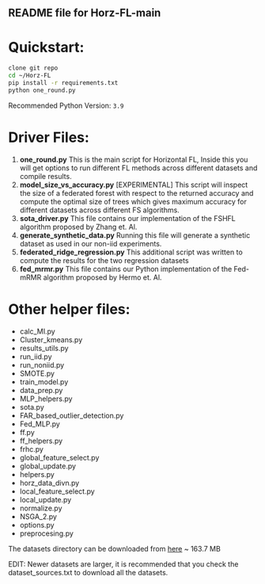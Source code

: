 ## README file for Horz-FL-main

# Quickstart:
```bash
clone git repo
cd ~/Horz-FL
pip install -r requirements.txt
python one_round.py
```

Recommended Python Version: `3.9`

# Driver Files:
1. **one_round.py**
	This is the main script for Horizontal FL, Inside this you will get options to run different FL methods across different datasets and compile results.
2. **model_size_vs_accuracy.py**
	[EXPERIMENTAL] This script will inspect the size of a federated forest with respect to the returned accuracy and compute the optimal size of trees which gives maximum accuracy for different datasets across different FS algorithms.
3. **sota_driver.py**
	This file contains our implementation of the FSHFL algorithm proposed by Zhang et. Al.
4. **generate_synthetic_data.py**
	Running this file will generate a synthetic dataset as used in our non-iid experiments.
5. **federated_ridge_regression.py**
	This additional script was written to compute the results for the two regression datasets
6. **fed_mrmr.py**
	This file contains our Python implementation of the Fed-mRMR algorithm proposed by Hermo et. Al.
	
# Other helper files:
 - calc_MI.py
 - Cluster_kmeans.py
 - results_utils.py
 - run_iid.py
 - run_noniid.py
 - SMOTE.py
 - train_model.py
 - data_prep.py
 - MLP_helpers.py
 - sota.py
 - FAR_based_outlier_detection.py
 - Fed_MLP.py
 - ff.py
 - ff_helpers.py
 - frhc.py
 - global_feature_select.py
 - global_update.py
 - helpers.py
 - horz_data_divn.py
 - local_feature_select.py
 - local_update.py
 - normalize.py
 - NSGA_2.py
 - options.py
 - preprocesing.py

The datasets directory can be downloaded from [here](https://drive.google.com/file/d/1OgmWSRQkSaRYkNr9uju_qejz-lrPRgkf/view?usp=sharing) ~ 163.7 MB

EDIT: Newer datasets are larger, it is recommended that you check the dataset_sources.txt to download all the datasets.
